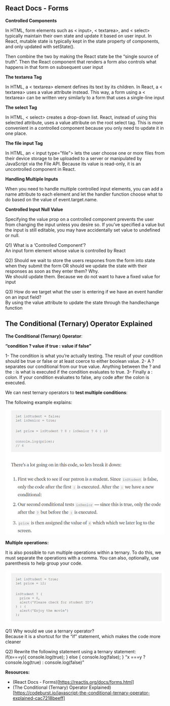 ## React Docs - Forms

**Controlled Components**

In HTML, form elements such as < input>, < textarea>, and < select> typically maintain their own state and update it based on user input. In React, mutable state is typically kept in the state property of components, and only updated with setState().

Then combine the two by making the React state be the “single source of truth”. Then the React component that renders a form also controls what happens in that form on subsequent user input

**The textarea Tag**

In HTML, a < textarea> element defines its text by its children.
In React, a < textarea> uses a value attribute instead. This way, a form using a < textarea> can be written very similarly to a form that uses a single-line input

**The select Tag**

In HTML, < select> creates a drop-down list.
React, instead of using this selected attribute, uses a value attribute on the root select tag. This is more convenient in a controlled component because you only need to update it in one place.

**The file input Tag**

In HTML, an < input type="file"> lets the user choose one or more files from their device storage to be uploaded to a server or manipulated by JavaScript via the File API.
Because its value is read-only, it is an uncontrolled component in React.

**Handling Multiple Inputs**

When you need to handle multiple controlled input elements, you can add a name attribute to each element and let the handler function choose what to do based on the value of event.target.name.

**Controlled Input Null Value**

Specifying the value prop on a controlled component prevents the user from changing the input unless you desire so. If you’ve specified a value but the input is still editable, you may have accidentally set value to undefined or null.

Q1) What is a ‘Controlled Component’?<br>
An input form element whose value is controlled by React

Q2) Should we wait to store the users respones from the form into state when they submit the form OR should we update the state with their responses as soon as they enter them? Why.<br>
We should update them. Because we do not want to have a fixed value for input

Q3) How do we target what the user is entering if we have an event handler on an input field?<br>
By using the value attribute to update the state through the handlechange function




## The Conditional (Ternary) Operator Explained

**The Conditional (Ternary) Operator**:

**“condition ? value if true : value if false”**

1-	The condition is what you’re actually testing. The result of your condition should be true or false or at least coerce to either boolean value.
2-	 A ? separates our conditional from our true value. Anything between the ? and the : is what is executed if the condition evaluates to true.
3-	Finally a : colon. If your condition evaluates to false, any code after the colon is executed.


We can nest ternary operators to **test multiple conditions**:

The following example explains:

![Nested Ternary](../img-301/class04/Nested-ternary.jpg)



**Multiple operations:**

It is also possible to run multiple operations within a ternary. To do this, we must separate the operations with a comma. You can also, optionally, use parenthesis to help group your code.

![Multiple operations](../img-301/class04/Multiple-operations.jpg)

Q1) Why would we use a ternary operator?<br>
Because it is a shortcut for the “if” statement, which makes the code more cleaner 

Q2) Rewrite the following statement using a ternary statement:<br>
  if(x===y){
 console.log(true);
  } else {
 console.log(false);
  }
“x ===y ? console.log(true) : console.log(false)”



**Resources:**

 - (React Docs - Forms)[https://reactjs.org/docs/forms.html]
 - (The Conditional (Ternary) Operator Explained)[https://codeburst.io/javascript-the-conditional-ternary-operator-explained-cac7218beeff]

